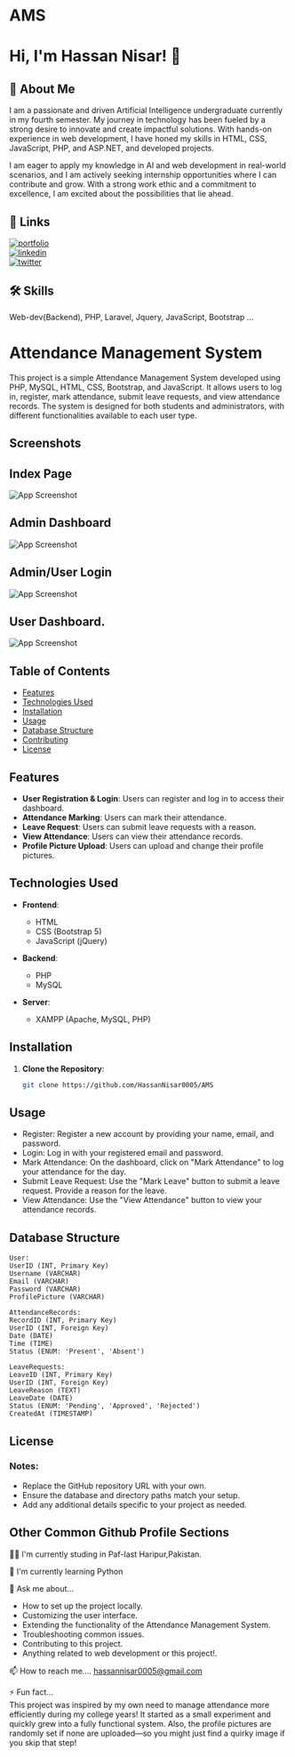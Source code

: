 # AMS
# Hi, I'm Hassan Nisar! 👋  
                
## 🚀 About Me  
I am a passionate and driven Artificial Intelligence undergraduate currently in my fourth semester. My journey in technology has been fueled by a strong desire to innovate and create impactful solutions. With hands-on experience in web development, I have honed my skills in HTML, CSS, JavaScript, PHP, and ASP.NET, and developed projects.

I am eager to apply my knowledge in AI and web development in real-world scenarios, and I am actively seeking internship opportunities where I can contribute and grow. With a strong work ethic and a commitment to excellence, I am excited about the possibilities that lie ahead. 
    
## 🔗 Links  
[![portfolio](https://img.shields.io/badge/my_portfolio-1DA1F2?style=for-the-badge&logo=ko-fi&logoColor=white)](https://www.linkedin.com/in/hassan-nisar0005/)  
[![linkedin](https://img.shields.io/badge/linkedin-0A66C2?style=for-the-badge&logo=linkedin&logoColor=white)](https://www.linkedin.com/in/hassan-nisar0005/)  
[![twitter](https://img.shields.io/badge/github-000?style=for-the-badge&logo=github&logoColor=white)](https://github.com/HassanNisar0005/)  
    
## 🛠 Skills  
Web-dev(Backend), PHP, Laravel, Jquery, JavaScript, Bootstrap ...  
# Attendance Management System

This project is a simple Attendance Management System developed using PHP, MySQL, HTML, CSS, Bootstrap, and JavaScript. It allows users to log in, register, mark attendance, submit leave requests, and view attendance records. The system is designed for both students and administrators, with different functionalities available to each user type.
## Screenshots  
## Index Page
![App Screenshot](./reademeImages/m.png)  
## Admin Dashboard
![App Screenshot](./reademeImages/am.png)  
## Admin/User Login
![App Screenshot](./reademeImages/uL.png)  
## User Dashboard.
![App Screenshot](./reademeImages/up.png)  

## Table of Contents

- [Features](#features)
- [Technologies Used](#technologies-used)
- [Installation](#installation)
- [Usage](#usage)
- [Database Structure](#database-structure)
- [Contributing](#contributing)
- [License](#license)

## Features

- **User Registration & Login**: Users can register and log in to access their dashboard.
- **Attendance Marking**: Users can mark their attendance.
- **Leave Request**: Users can submit leave requests with a reason.
- **View Attendance**: Users can view their attendance records.
- **Profile Picture Upload**: Users can upload and change their profile pictures.

## Technologies Used

- **Frontend**:
  - HTML
  - CSS (Bootstrap 5)
  - JavaScript (jQuery)
  
- **Backend**:
  - PHP
  - MySQL

- **Server**:
  - XAMPP (Apache, MySQL, PHP)

## Installation

1. **Clone the Repository**:
   ```bash
   git clone https://github.com/HassanNisar0005/AMS

## Usage
 - Register: Register a new account by providing your name, email, and password.
 - Login: Log in with your registered email and password.
 - Mark Attendance: On the dashboard, click on "Mark Attendance" to log your attendance for the day.
 - Submit Leave Request: Use the "Mark Leave" button to submit a leave request. Provide a reason for the leave.
 - View Attendance: Use the "View Attendance" button to view your attendance records.

## Database Structure

    User:
    UserID (INT, Primary Key)
    Username (VARCHAR)
    Email (VARCHAR)
    Password (VARCHAR)
    ProfilePicture (VARCHAR)

    AttendanceRecords:
    RecordID (INT, Primary Key)
    UserID (INT, Foreign Key)
    Date (DATE)
    Time (TIME)
    Status (ENUM: 'Present', 'Absent')
    
    LeaveRequests:
    LeaveID (INT, Primary Key)
    UserID (INT, Foreign Key)
    LeaveReason (TEXT)
    LeaveDate (DATE)
    Status (ENUM: 'Pending', 'Approved', 'Rejected')
    CreatedAt (TIMESTAMP)

## License
### Notes:
- Replace the GitHub repository URL with your own.
- Ensure the database and directory paths match your setup.
- Add any additional details specific to your project as needed.
    
## Other Common Github Profile Sections  
👩‍💻 I'm currently studing in Paf-Iast Haripur,Pakistan.
    
🧠 I'm currently learning Python    
    
💬 Ask me about...  
   - How to set up the project locally.
   - Customizing the user interface.
   - Extending the functionality of the Attendance Management System.
   - Troubleshooting common issues.
   - Contributing to this project.
   - Anything related to web development or this project!.
    
📫 How to reach me.... hassannisar0005@gmail.com  
    
⚡️ Fun fact...  
    This project was inspired by my own need to manage attendance more efficiently during my college years! It started as a small experiment and quickly grew into a fully functional system. Also, the profile pictures are randomly set if none are uploaded—so you might just find a quirky image if you skip that step!
